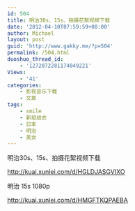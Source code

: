 ```yaml
---
id: 504
title: 明治30s、15s、拍摄花絮视频下载
date: '2012-04-10T07:59:59+08:00'
author: Michael
layout: post
guid: 'http://www.gakky.me/?p=504'
permalink: /504.html
duoshuo_thread_id:
    - '1272072281174049221'
Views:
    - '41'
categories:
    - 影视音乐下载
    - 文章
tags:
    - smile
    - 新垣结衣
    - 日本
    - 明治
    - 美女
---
```


明治30s、15s、拍摄花絮视频下载

[http://kuai.xunlei.com/d/HGLDJASGVIXO ](http://kuai.xunlei.com/d/HGLDJASGVIXO)

明治 15s 1080p

<http://kuai.xunlei.com/d/HMGFTKQPAEBA>